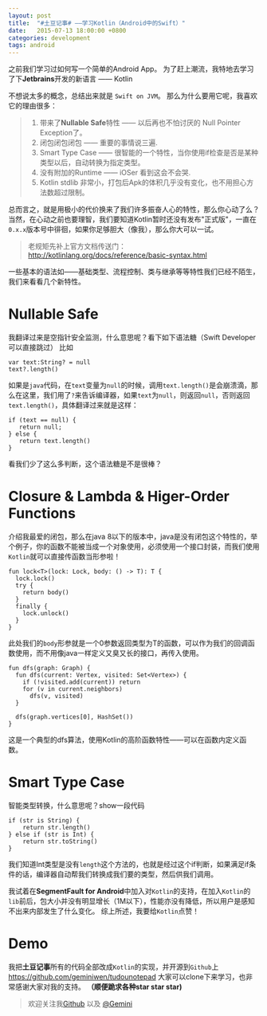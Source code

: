 ```yaml
---
layout: post
title:  "#土豆记事# ——学习Kotlin（Android中的Swift）"
date:   2015-07-13 18:00:00 +0800
categories: development
tags: android
---
```


之前我们学习过如何写一个简单的Android App。
为了赶上潮流，我特地去学习了下**Jetbrains**开发的新语言 —— Kotlin

<!-- more -->

不想说太多的概念，总结出来就是 `Swift on JVM`。
那么为什么要用它呢，我喜欢它的理由很多：
> 1. 带来了**Nullable Safe**特性 —— 以后再也不怕讨厌的 Null Pointer Exception了。
> 2. 闭包闭包闭包 —— 重要的事情说三遍.
> 3. Smart Type Case —— 很智能的一个特性，当你使用if检查是否是某种类型以后，自动转换为指定类型。
> 4. 没有附加的Runtime —— iOSer 看到这会不会哭.
> 5. Kotlin stdlib 非常小，打包后Apk的体积几乎没有变化，也不用担心方法数超过限制。

总而言之，就是用极小的代价换来了我们许多振奋人心的特性，那么你心动了么？
当然，在心动之前也要理智，我们要知道Kotlin暂时还没有发布"正式版"，一直在`0.x.x`版本号中徘徊，如果你足够胆大（像我），那么你大可以一试。

>老规矩先补上官方文档传送门：http://kotlinlang.org/docs/reference/basic-syntax.html



一些基本的语法如——基础类型、流程控制、类与继承等等特性我们已经不陌生，我们来看看几个新特性。

# Nullable Safe
我翻译过来是空指针安全监测，什么意思呢？看下如下语法糖（Swift Developer可以直接跳过）
比如
```
var text:String? = null
text?.length()
```
如果是`java`代码，在`text`变量为`null`的时候，调用`text.length()`是会崩溃滴，那么在这里，我们用了`?`来告诉编译器，如果`text`为`null`，则返回`null`，否则返回`text.length()`，具体翻译过来就是这样：
```
if (text == null) {
   return null;
} else {
   return text.length()
}
```
看我们少了这么多判断，这个语法糖是不是很棒？

# Closure & Lambda & Higer-Order Functions
介绍我最爱的闭包，那么在java 8以下的版本中，java是没有闭包这个特性的，举个例子，你的函数不能被当成一个对象使用，必须使用一个接口封装，而我们使用`Kotlin`就可以直接传函数当形参啦！

```
fun lock<T>(lock: Lock, body: () -> T): T {
  lock.lock()
  try {
    return body()
  }
  finally {
    lock.unlock()
  }
}
```
此处我们的`body`形参就是一个0参数返回类型为T的函数，可以作为我们的回调函数使用，而不用像java一样定义又臭又长的接口，再传入使用。

```
fun dfs(graph: Graph) {
  fun dfs(current: Vertex, visited: Set<Vertex>) {
    if (!visited.add(current)) return
    for (v in current.neighbors)
      dfs(v, visited)
  }

  dfs(graph.vertices[0], HashSet())
}
```
这是一个典型的dfs算法，使用Kotlin的高阶函数特性——可以在函数内定义函数。

# Smart Type Case
智能类型转换，什么意思呢？show一段代码
```
if (str is String) {
    return str.length()
} else if (str is Int) {
    return str.toString()
}
```
我们知道Int类型是没有`length`这个方法的，也就是经过这个if判断，如果满足if条件的话，编译器自动帮我们转换成我们要的类型，然后供我们调用。

我试着在**SegmentFault for Android**中加入对`Kotlin`的支持，在加入`Kotlin`的`lib`前后，包大小并没有明显增长（1M以下），性能亦没有降低，所以用户是感知不出来内部发生了什么变化。
综上所述，我要给`Kotlin`点赞！

# Demo
我把**土豆记事**所有的代码全部改成`Kotlin`的实现，并开源到`Github`上 
https://github.com/geminiwen/tudounotepad
大家可以clone下来学习，也非常感谢大家对我的支持。
**（顺便跪求各种star star star)**

> 欢迎关注我[Github](https://github.com/geminiwen) 以及 [@Gemini](http://weibo.com/coffeesherk/home?leftnav=1) 